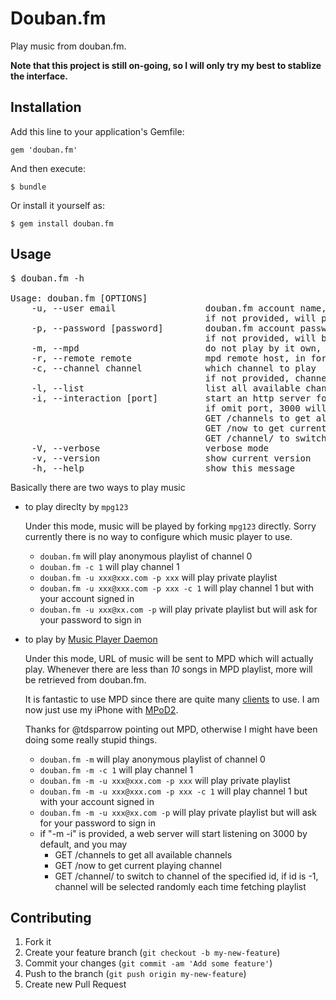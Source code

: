 # Douban.fm

Play music from douban.fm.

__Note that this project is still on-going, so I will only try my best to stablize the interface.__

## Installation

Add this line to your application's Gemfile:

    gem 'douban.fm'

And then execute:

    $ bundle

Or install it yourself as:

    $ gem install douban.fm

## Usage

<pre>
$ douban.fm -h

Usage: douban.fm [OPTIONS]
    -u, --user email                 douban.fm account name, normally an email address
                                     if not provided, will play anonymous playlist
    -p, --password [password]        douban.fm account password
                                     if not provided, will be asked
    -m, --mpd                        do not play by it own, send playlist to Music Player Daemon
    -r, --remote remote              mpd remote host, in format of <IP>:<Port>
    -c, --channel channel            which channel to play
                                     if not provided, channel 0 will be selected but who knows what it is
    -l, --list                       list all available channels
    -i, --interaction [port]         start an http server for interaction
                                     if omit port, 3000 will be used by default
                                     GET /channels to get all available channels
                                     GET /now to get current playing channel
                                     GET /channel/<id> to switch to channel of the specified id
    -V, --verbose                    verbose mode
    -v, --version                    show current version
    -h, --help                       show this message
</pre>

Basically there are two ways to play music

* to play direclty by `mpg123`

    Under this mode, music will be played by forking `mpg123` directly. Sorry currently there is no way to configure which music player to use.

    * `douban.fm` will play anonymous playlist of channel 0
    * `douban.fm -c 1` will play channel 1
    * `douban.fm -u xxx@xxx.com -p xxx` will play private playlist
    * `douban.fm -u xxx@xxx.com -p xxx -c 1` will play channel 1 but with your account signed in
    * `douban.fm -u xxx@xx.com -p` will play private playlist but will ask for your password to sign in

* to play by [Music Player Daemon](http://mpd.wikia.com/wiki/Music_Player_Daemon_Wiki)

    Under this mode, URL of music will be sent to MPD which will actually play. Whenever there are less than _10_ songs in MPD playlist, more will be retrieved from douban.fm.

    It is fantastic to use MPD since there are quite many [clients](http://mpd.wikia.com/wiki/Clients) to use. I am now just use my iPhone with [MPoD2](http://mpd.wikia.com/wiki/Client:MPoD2).

    Thanks for @tdsparrow pointing out MPD, otherwise I might have been doing some really stupid things.

    * `douban.fm -m` will play anonymous playlist of channel 0
    * `douban.fm -m -c 1` will play channel 1
    * `douban.fm -m -u xxx@xxx.com -p xxx` will play private playlist
    * `douban.fm -m -u xxx@xxx.com -p xxx -c 1` will play channel 1 but with your account signed in
    * `douban.fm -m -u xxx@xx.com -p` will play private playlist but will ask for your password to sign in
    * if "-m -i" is provided, a web server will start listening on 3000 by default, and you may
        * GET /channels to get all available channels
        * GET /now to get current playing channel
        * GET /channel/<id> to switch to channel of the specified id, if id is -1, channel will be selected randomly
          each time fetching playlist

## Contributing

1. Fork it
2. Create your feature branch (`git checkout -b my-new-feature`)
3. Commit your changes (`git commit -am 'Add some feature'`)
4. Push to the branch (`git push origin my-new-feature`)
5. Create new Pull Request
